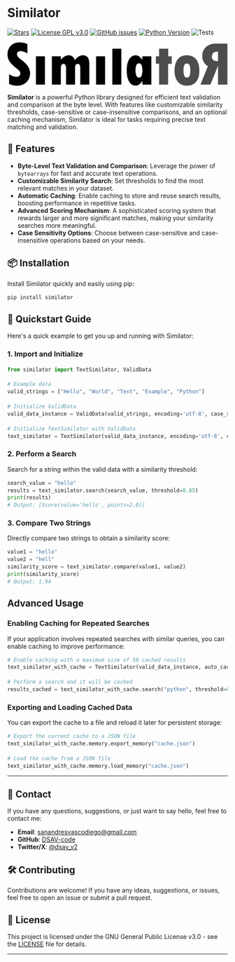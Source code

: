 # Similator

[![Stars](https://img.shields.io/github/stars/DSAV-code/similator?style=social)](https://github.com/DSAV-code/similator)
[![License GPL v3.0](https://img.shields.io/badge/license-GPL%20v3.0-blue.svg)](LICENSE)
[![GitHub issues](https://img.shields.io/github/issues/DSAV-code/similator.svg)](https://github.com/DSAV-code/similator/issues)
[![Python Version](https://img.shields.io/badge/python-3.8%2B-brightgreen.svg)](https://www.python.org/downloads/)
![Tests](https://img.shields.io/github/actions/workflow/status/DSAV-code/similator/run_tests.yml?branch=main)


![Similator Logo](similator-logo.png)

**Similator** is a powerful Python library designed for efficient text validation and comparison at the byte level. With features like customizable similarity thresholds, case-sensitive or case-insensitive comparisons, and an optional caching mechanism, Similator is ideal for tasks requiring precise text matching and validation.

## 🚀 Features

- **Byte-Level Text Validation and Comparison**: Leverage the power of `bytearrays` for fast and accurate text operations.
- **Customizable Similarity Search**: Set thresholds to find the most relevant matches in your dataset.
- **Automatic Caching**: Enable caching to store and reuse search results, boosting performance in repetitive tasks.
- **Advanced Scoring Mechanism**: A sophisticated scoring system that rewards larger and more significant matches, making your similarity searches more meaningful.
- **Case Sensitivity Options**: Choose between case-sensitive and case-insensitive operations based on your needs.

## 📦 Installation

Install Similator quickly and easily using pip:

```bash
pip install similator
```

## 🌟 Quickstart Guide

Here's a quick example to get you up and running with Similator:

### 1. Import and Initialize

```python
from similator import TextSimilator, ValidData

# Example data
valid_strings = ["Hello", "World", "Text", "Example", "Python"]

# Initialize ValidData
valid_data_instance = ValidData(valid_strings, encoding='utf-8', case_sensitive=False)

# Initialize TextSimilator with ValidData
text_similator = TextSimilator(valid_data_instance, encoding='utf-8', case_sensitive=False)
```

### 2. Perform a Search

Search for a string within the valid data with a similarity threshold:

```python
search_value = "hello"
results = text_similator.search(search_value, threshold=0.85)
print(results)
# Output: [Score(value='hello', points=2.0)]
```

### 3. Compare Two Strings

Directly compare two strings to obtain a similarity score:

```python
value1 = "hello"
value2 = "hell"
similarity_score = text_similator.compare(value1, value2)
print(similarity_score)
# Output: 1.94
```

## Advanced Usage

### Enabling Caching for Repeated Searches

If your application involves repeated searches with similar queries, you can enable caching to improve performance:

```python
# Enable caching with a maximum size of 50 cached results
text_similator_with_cache = TextSimilator(valid_data_instance, auto_cached=True, max_cache_size=50)

# Perform a search and it will be cached
results_cached = text_similator_with_cache.search("python", threshold=0.9)
```

### Exporting and Loading Cached Data

You can export the cache to a file and reload it later for persistent storage:

```python
# Export the current cache to a JSON file
text_similator_with_cache.memory.export_memory("cache.json")

# Load the cache from a JSON file
text_similator_with_cache.memory.load_memory("cache.json")
```

---

## 💬 Contact

If you have any questions, suggestions, or just want to say hello, feel free to contact me:

- **Email**: sanandresvascodiego@gmail.com
- **GitHub**: [DSAV-code](https://github.com/DSAV-code)
- **Twitter/X**: [@dsav_v2](https://twitter.com/dsav_v2)

## 🛠️ Contributing

Contributions are welcome! If you have any ideas, suggestions, or issues, feel free to open an issue or submit a pull request.

## 📝 License

This project is licensed under the GNU General Public License v3.0 - see the [LICENSE](LICENSE) file for details.

---
